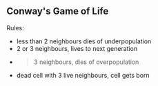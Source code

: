 ## Conway's Game of Life

Rules:
- less than 2 neighbours dies of underpopulation
- 2 or 3 neighbours, lives to next generation
- > 3 neighbours, dies of overpopulation
- dead cell with 3 live neighbours, cell gets born
